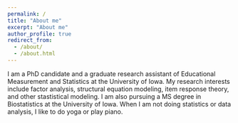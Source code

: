 ```yaml
---
permalink: /
title: "About me"
excerpt: "About me"
author_profile: true
redirect_from: 
  - /about/
  - /about.html
---
```


I am a PhD candidate and a graduate research assistant of Educational Measurement and Statistics at the University of Iowa. My research interests include factor analysis, structural equation modeling, item response theory, and other stastistical modeling. I am also pursuing a MS degree in Biostatistics at the University of Iowa. When I am not doing statistics or data analysis, I like to do yoga or play piano. 


 

